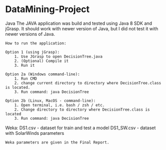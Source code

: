 # DataMining-Project

Java
	The JAVA application was build and tested using Java 8 SDK and jGrasp.
	It should work with newer version of Java, but I did not test it with newer versions of Java.

	How to run the application:

	Option 1 (using jGrasp):
		1. Use JGrasp to open DecisionTree.java
		2. (Optional) Compile it
		3. Run it
	
	Option 2a (Windows command-line):
		1. Run CMD
		2. change current directory to directory where DecisionTree.class is located.
		3. Run command: java DecisionTree
	
	Option 2b (Linux, MacOS - command-line):
		1. Open terminal, i.e. bash / zsh / etc.
		2. Change directory to directory where DecisionTree.class is located
		3. Run command: java DecisionTree

Weka:
	DS1.csv - dataset for train and test a model
	DS1_SW.csv - dataset with SolarWinds parameters
	
	Weka parameters are given in the Final Report.
